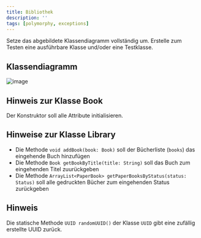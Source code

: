 ```yaml
---
title: Bibliothek
description: ''
tags: [polymorphy, exceptions]
---
```


Setze das abgebildete Klassendiagramm vollständig um. Erstelle zum Testen eine ausführbare Klasse und/oder eine Testklasse.

## Klassendiagramm
![image](https://user-images.githubusercontent.com/47243617/208377420-aafaf1b8-0873-45cd-91ae-38974ce8f700.png)

## Hinweis zur Klasse Book
Der Konstruktor soll alle Attribute initialisieren.

## Hinweise zur Klasse Library
- Die Methode `void addBook(book: Book)` soll der Bücherliste (`books`) das eingehende Buch hinzufügen
- Die Methode `Book getBookByTitle(title: String)` soll das Buch zum eingehenden Titel zuurückgeben
- Die Methode `ArrayList<PaperBook> getPaperBooksByStatus(status: Status)` soll alle gedruckten Bücher zum eingehenden Status zurückgeben

## Hinweis
Die statische Methode `UUID randomUUID()` der Klasse `UUID` gibt eine zufällig erstellte UUID zurück.
